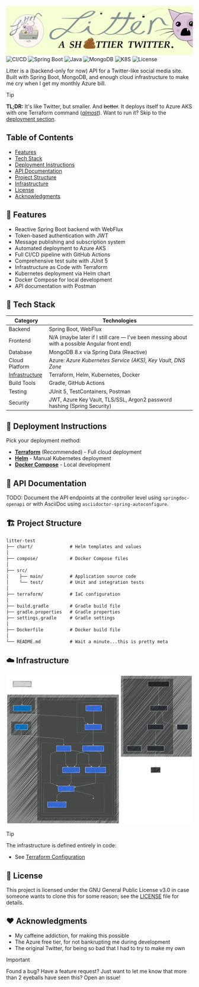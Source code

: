 ![Litter Banner](res/img/litter_banner_2880x754.webp)
![CI/CD](https://img.shields.io/github/actions/workflow/status/mchar7/litter/ci_build-test-push.yml?branch=main&style=for-the-badge&logo=github&label=CI/CD)
![Spring Boot](https://img.shields.io/badge/Spring%20Boot-3.4.1-brightgreen?style=for-the-badge&logo=spring-boot)
![Java](https://img.shields.io/badge/Java-Corretto%2021-orange?style=for-the-badge&logo=openjdk)
![MongoDB](https://img.shields.io/badge/MongoDB-8.0-green?style=for-the-badge&logo=mongodb)
![K8S](https://img.shields.io/badge/K8S-Azure%20AKS-blue?style=for-the-badge&logo=kubernetes)
![License](https://img.shields.io/badge/License-GPL%20v3-blue?style=for-the-badge&logo=gnu)

Litter is a (backend-only for now) API for a Twitter-like social media site. Built with Spring Boot, MongoDB, and enough
cloud infrastructure to make me cry when I get my monthly Azure bill.

> [!TIP]
> **TL;DR:** It's like Twitter, but smaller.
> And ~~better~~.
> It deploys itself to Azure AKS with one Terraform command ([*almost*](terraform/README.md)).
> Want to run it? Skip to the [deployment section](#rocket-deployment-instructions).

## Table of Contents

- [Features](#rocket-features)
- [Tech Stack](#wrench-tech-stack)
- [Deployment Instructions](#rocket-deployment-instructions)
- [API Documentation](#book-api-documentation)
- [Project Structure](#building_construction-project-structure)
- [Infrastructure](#cloud-infrastructure)
- [License](#scroll-license)
- [Acknowledgments](#heart-acknowledgments)

## :rocket: Features

* Reactive Spring Boot backend with WebFlux
* Token-based authentication with JWT
* Message publishing and subscription system
* Automated deployment to Azure AKS
* Full CI/CD pipeline with GitHub Actions
* Comprehensive test suite with JUnit 5
* Infrastructure as Code with Terraform
* Kubernetes deployment via Helm chart
* Docker Compose for local development
* API documentation with Postman

## :wrench: Tech Stack

| Category                                | Technologies                                                                                  |
|-----------------------------------------|-----------------------------------------------------------------------------------------------|
| Backend                                 | Spring Boot, WebFlux                                                                          |
| Frontend                                | N/A (maybe later if I still care — I've been messing about with a possible Angular front end) |
| Database                                | MongoDB 8.*x* via Spring Data (Reactive)                                                      |
| Cloud Platform                          | Azure: _Azure Kubernetes Service (AKS), Key Vault, DNS Zone_                                  |
| [Infrastructure](#cloud-infrastructure) | Terraform, Helm, Kubernetes, Docker                                                           |
| Build Tools                             | Gradle, GitHub Actions                                                                        |
| Testing                                 | JUnit 5, TestContainers, Postman                                                              |
| Security                                | JWT, Azure Key Vault, TLS/SSL, Argon2 password hashing (Spring Security)                      |

## :rocket: Deployment Instructions

Pick your deployment method:

* [**Terraform**](terraform/README.md) (Recommended) - Full cloud deployment
* [**Helm**](chart/README.md) - Manual Kubernetes deployment
* [**Docker Compose**](compose/README.md) - Local development

## :book: API Documentation

TODO: Document the API endpoints at the controller level using `springdoc-openapi` or with AsciiDoc using
`asciidoctor-spring-autoconfigure`.

## :building_construction: Project Structure

```
litter-test
├── chart/              # Helm templates and values
│
├── compose/            # Docker Compose files
│
├── src/
│    ├── main/          # Application source code
│    └── test/          # Unit and integration tests
│
├── terraform/          # IaC configuration
│
├── build.gradle        # Gradle build file
├── gradle.properties   # Gradle properties
├── settings.gradle     # Gradle settings
│
├── Dockerfile          # Docker build file
│
└── README.md           # Wait a minute...this is pretty meta
```

## :cloud: Infrastructure

![Azure infrastructure as Mermaid diagram](res/img/litter_architecture_diagram.svg)

> [!TIP]
> The infrastructure is defined entirely in code:
>
> * See [Terraform Configuration](terraform/README.md)

## :scroll: License

This project is licensed under the GNU General Public License v3.0 in case someone wants to clone this for some reason;
see the [LICENSE](LICENSE) file for details.

## :heart: Acknowledgments

* My caffeine addiction, for making this possible
* The Azure free tier, for not bankrupting me during development
* The original Twitter, for being so bad that I had to try to make my own

> [!IMPORTANT]
> Found a bug? Have a feature request? Just want to let me know that more than 2 eyeballs have seen this? Open an issue!
